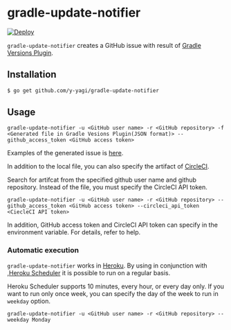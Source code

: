 # gradle-update-notifier

[![Deploy](https://www.herokucdn.com/deploy/button.png)](https://heroku.com/deploy)

`gradle-update-notifier` creates a GitHub issue with result of [Gradle Versions Plugin](https://github.com/ben-manes/gradle-versions-plugin/).

## Installation

```sh
$ go get github.com/y-yagi/gradle-update-notifier
```

## Usage

```
gradle-update-notifier -u <GitHub user name> -r <GitHub repository> -f <Generated file in Gradle Vesions Plugin(JSON format)> --github_access_token <GitHub access token>
```

Examples of the generated issue is [here](https://github.com/y-yagi/TravelBase/issues/89).

In addition to the local file, you can also specify the artifact of [CircleCI](https://circleci.com/).

Search for artifcat from the specified github user name and github repository. Instead of the file, you must specify the CircleCI API token.

```
gradle-update-notifier -u <GitHub user name> -r <GitHub repository> --github_access_token <GitHub access token> --circleci_api_token <CiecleCI API token>
```
In addition, GitHub access token and CircleCI API token can specify in the environment variable. For details, refer to help.


### Automatic execution

`gradle-update-notifier` works in [Heroku](https://www.heroku.com/). By using in conjunction with ,[Heroku Scheduler](https://devcenter.heroku.com/articles/scheduler) it is possible to run on a regular basis.

Heroku Scheduler supports 10 minutes, every hour, or every day only. If you want to run only once week, you can specify the day of the week to run in `weekday` option.

```
gradle-update-notifier -u <GitHub user name> -r <GitHub repository> --weekday Monday
```

